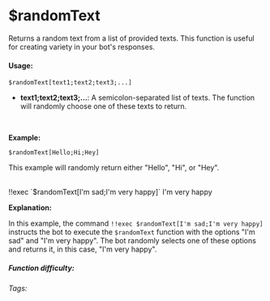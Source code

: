 # $randomText

Returns a random text from a list of provided texts. This function is useful for creating variety in your bot's responses.

#### Usage:

`$randomText[text1;text2;text3;...]`

*   **text1;text2;text3;...**:  A semicolon-separated list of texts. The function will randomly choose one of these texts to return.

<br/>

**Example:**

```
$randomText[Hello;Hi;Hey]
```

This example will randomly return either "Hello", "Hi", or "Hey".

<br/>

<discord-messages>
	<discord-message :bot="false" role-color="#ffcc9a" author="Member">
		!!exec `$randomText[I'm sad;I'm very happy]`
	</discord-message>
	<discord-message :bot="true" role-color="#0099ff" author="Custom Command" avatar="https://media.discordapp.net/avatars/725721249652670555/781224f90c3b841ba5b40678e032f74a.webp">
		I'm very happy
	</discord-message>
</discord-messages>

**Explanation:**

In this example, the command `!!exec $randomText[I'm sad;I'm very happy]` instructs the bot to execute the `$randomText` function with the options "I'm sad" and "I'm very happy".  The bot randomly selects one of these options and returns it, in this case, "I'm very happy".

##### Function difficulty: <Badge type="tip" text="Easy" vertical="middle" />

###### Tags: <Badge type="tip" text="random" vertical="middle" /> <Badge type="tip" text="random text" vertical="middle" /> <Badge type="tip" text="choose" vertical="middle" /> <Badge type="tip" text="return random text" vertical="middle" />